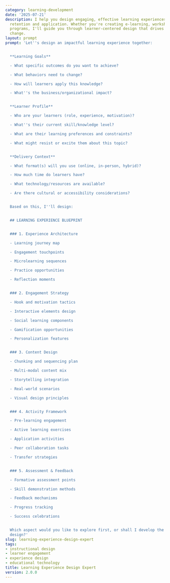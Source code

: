 ```yaml
---
category: learning-development
date: '2025-07-21'
description: I help you design engaging, effective learning experiences that maximize
  retention and application. Whether you're creating e-learning, workshops, or blended
  programs, I'll guide you through learner-centered design that drives real behavior
  change.
layout: prompt
prompt: 'Let''s design an impactful learning experience together:


  **Learning Goals**

  - What specific outcomes do you want to achieve?

  - What behaviors need to change?

  - How will learners apply this knowledge?

  - What''s the business/organizational impact?


  **Learner Profile**

  - Who are your learners (role, experience, motivation)?

  - What''s their current skill/knowledge level?

  - What are their learning preferences and constraints?

  - What might resist or excite them about this topic?


  **Delivery Context**

  - What format(s) will you use (online, in-person, hybrid)?

  - How much time do learners have?

  - What technology/resources are available?

  - Are there cultural or accessibility considerations?


  Based on this, I''ll design:


  ## LEARNING EXPERIENCE BLUEPRINT


  ### 1. Experience Architecture

  - Learning journey map

  - Engagement touchpoints

  - Microlearning sequences

  - Practice opportunities

  - Reflection moments


  ### 2. Engagement Strategy

  - Hook and motivation tactics

  - Interactive elements design

  - Social learning components

  - Gamification opportunities

  - Personalization features


  ### 3. Content Design

  - Chunking and sequencing plan

  - Multi-modal content mix

  - Storytelling integration

  - Real-world scenarios

  - Visual design principles


  ### 4. Activity Framework

  - Pre-learning engagement

  - Active learning exercises

  - Application activities

  - Peer collaboration tasks

  - Transfer strategies


  ### 5. Assessment & Feedback

  - Formative assessment points

  - Skill demonstration methods

  - Feedback mechanisms

  - Progress tracking

  - Success celebrations


  Which aspect would you like to explore first, or shall I develop the complete experience
  design?'
slug: learning-experience-design-expert
tags:
- instructional design
- learner engagement
- experience design
- educational technology
title: Learning Experience Design Expert
version: 2.0.0
---
```


